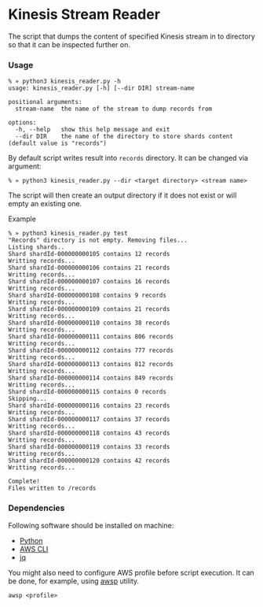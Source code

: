 # Kinesis Stream Reader

The script that dumps the content of specified Kinesis stream in to directory so that it can be inspected further on.

### Usage

```
% » python3 kinesis_reader.py -h
usage: kinesis_reader.py [-h] [--dir DIR] stream-name

positional arguments:
  stream-name  the name of the stream to dump records from

options:
  -h, --help   show this help message and exit
  --dir DIR    the name of the directory to store shards content (default value is "records")
```

By default script writes result into `records` directory. It can be changed via argument:
```
% » python3 kinesis_reader.py --dir <target directory> <stream name>
```
The script will then create an output directory if it does not exist or will empty an existing one.

Example
```
% » python3 kinesis_reader.py test
"Records" directory is not empty. Removing files...
Listing shards..
Shard shardId-000000000105 contains 12 records
Writting records...
Shard shardId-000000000106 contains 21 records
Writting records...
Shard shardId-000000000107 contains 16 records
Writting records...
Shard shardId-000000000108 contains 9 records
Writting records...
Shard shardId-000000000109 contains 21 records
Writting records...
Shard shardId-000000000110 contains 38 records
Writting records...
Shard shardId-000000000111 contains 806 records
Writting records...
Shard shardId-000000000112 contains 777 records
Writting records...
Shard shardId-000000000113 contains 812 records
Writting records...
Shard shardId-000000000114 contains 849 records
Writting records...
Shard shardId-000000000115 contains 0 records
Skipping...
Shard shardId-000000000116 contains 23 records
Writting records...
Shard shardId-000000000117 contains 37 records
Writting records...
Shard shardId-000000000118 contains 43 records
Writting records...
Shard shardId-000000000119 contains 33 records
Writting records...
Shard shardId-000000000120 contains 42 records
Writting records...

Complete!
Files written to /records
```

### Dependencies

Following software should be installed on machine:
- [Python](https://www.python.org/)
- [AWS CLI](https://aws.amazon.com/cli/)
- [jq](https://stedolan.github.io/jq/)

You might also need to configure AWS profile before script execution. It can be done, for example, using [awsp](https://github.com/antonbabenko/awsp) utility.
```
awsp <profile>
```
